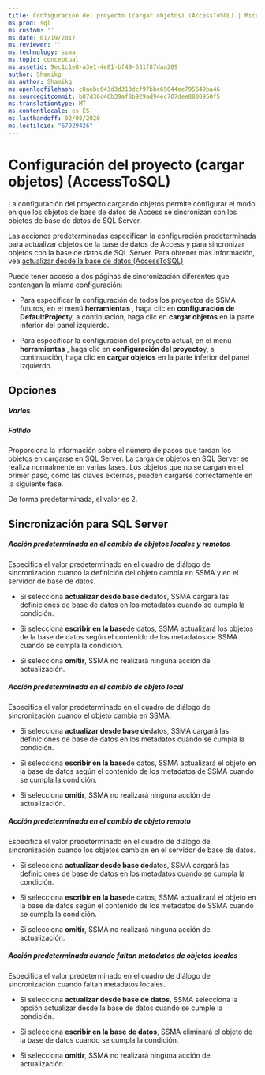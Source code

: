 ```yaml
---
title: Configuración del proyecto (cargar objetos) (AccessToSQL) | Microsoft Docs
ms.prod: sql
ms.custom: ''
ms.date: 01/19/2017
ms.reviewer: ''
ms.technology: ssma
ms.topic: conceptual
ms.assetid: 9ec1c1e8-a3e1-4e81-bf49-631f87daa209
author: Shamikg
ms.author: Shamikg
ms.openlocfilehash: c8aebc643d3d313dcf97bbe69044ee795649ba46
ms.sourcegitcommit: b87d36c46b39af8b929ad94ec707dee8800950f5
ms.translationtype: MT
ms.contentlocale: es-ES
ms.lasthandoff: 02/08/2020
ms.locfileid: "67929426"
---
```

# <a name="project-settings-loading-objects-accesstosql"></a>Configuración del proyecto (cargar objetos) (AccessToSQL)
La configuración del proyecto cargando objetos permite configurar el modo en que los objetos de base de datos de Access se sincronizan con los objetos de base de datos de SQL Server.  
  
Las acciones predeterminadas especifican la configuración predeterminada para actualizar objetos de la base de datos de Access y para sincronizar objetos con la base de datos de SQL Server. Para obtener más información, vea [actualizar desde la base de datos &#40;AccessToSQL&#41;](../../ssma/access/refresh-from-database-accesstosql.md)  
  
Puede tener acceso a dos páginas de sincronización diferentes que contengan la misma configuración:  
  
-   Para especificar la configuración de todos los proyectos de SSMA futuros, en el menú **herramientas** , haga clic en **configuración de DefaultProject**y, a continuación, haga clic en **cargar objetos** en la parte inferior del panel izquierdo.  
  
-   Para especificar la configuración del proyecto actual, en el menú **herramientas** , haga clic en **configuración del proyecto**y, a continuación, haga clic en **cargar objetos** en la parte inferior del panel izquierdo.  
  
## <a name="options"></a>Opciones  
  
##### <a name="misc"></a>Varios  
  
##### <a name="attempts"></a>Fallido  
Proporciona la información sobre el número de pasos que tardan los objetos en cargarse en SQL Server. La carga de objetos en SQL Server se realiza normalmente en varias fases. Los objetos que no se cargan en el primer paso, como las claves externas, pueden cargarse correctamente en la siguiente fase.  
  
De forma predeterminada, el valor es 2.  
  
## <a name="synchronization-for-sql-server"></a>Sincronización para SQL Server  
  
##### <a name="default-action-on-local-and-remote-object-change"></a>Acción predeterminada en el cambio de objetos locales y remotos  
Especifica el valor predeterminado en el cuadro de diálogo de sincronización cuando la definición del objeto cambia en SSMA y en el servidor de base de datos.  
  
-   Si selecciona **actualizar desde base de**datos, SSMA cargará las definiciones de base de datos en los metadatos cuando se cumpla la condición.  
  
-   Si selecciona **escribir en la base**de datos, SSMA actualizará los objetos de la base de datos según el contenido de los metadatos de SSMA cuando se cumpla la condición.  
  
-   Si selecciona **omitir**, SSMA no realizará ninguna acción de actualización.  
  
##### <a name="default-action-on-local-object-change"></a>Acción predeterminada en el cambio de objeto local  
Especifica el valor predeterminado en el cuadro de diálogo de sincronización cuando el objeto cambia en SSMA.  
  
-   Si selecciona **actualizar desde base de**datos, SSMA cargará las definiciones de base de datos en los metadatos cuando se cumpla la condición.  
  
-   Si selecciona **escribir en la base**de datos, SSMA actualizará el objeto en la base de datos según el contenido de los metadatos de SSMA cuando se cumpla la condición.  
  
-   Si selecciona **omitir**, SSMA no realizará ninguna acción de actualización.  
  
##### <a name="default-action-on-remote-object-change"></a>Acción predeterminada en el cambio de objeto remoto  
Especifica el valor predeterminado en el cuadro de diálogo de sincronización cuando los objetos cambian en el servidor de base de datos.  
  
-   Si selecciona **actualizar desde base de**datos, SSMA cargará las definiciones de base de datos en los metadatos cuando se cumpla la condición.  
  
-   Si selecciona **escribir en la base**de datos, SSMA actualizará el objeto en la base de datos según el contenido de los metadatos de SSMA cuando se cumpla la condición.  
  
-   Si selecciona **omitir**, SSMA no realizará ninguna acción de actualización.  
  
##### <a name="default-action-when-local-object-metadata-is-missing"></a>Acción predeterminada cuando faltan metadatos de objetos locales  
Especifica el valor predeterminado en el cuadro de diálogo de sincronización cuando faltan metadatos locales.  
  
-   Si selecciona **actualizar desde base de datos**, SSMA selecciona la opción actualizar desde la base de datos cuando se cumple la condición.  
  
-   Si selecciona **escribir en la base de datos**, SSMA eliminará el objeto de la base de datos cuando se cumpla la condición.  
  
-   Si selecciona **omitir**, SSMA no realizará ninguna acción de actualización.  
  
